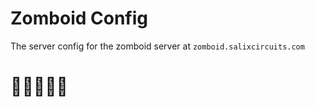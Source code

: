 # Zomboid Config

The server config for the zomboid server at `zomboid.salixcircuits.com`

# 🧟🧟‍♂️🧟‍♀️
